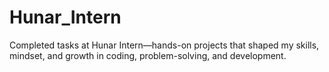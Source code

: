 # Hunar_Intern
Completed tasks at Hunar Intern—hands-on projects that shaped my skills, mindset, and growth in coding, problem-solving, and development.
